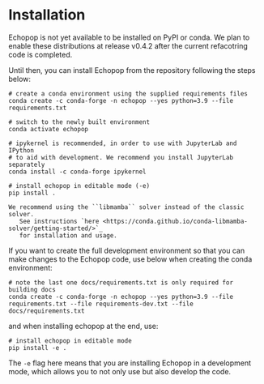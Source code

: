 # Installation

Echopop is not yet available to be installed on PyPI or conda. We plan to enable these distributions at release v0.4.2 after the current refacotring code is completed.

Until then, you can install Echopop from the repository following the steps below:

```shell
# create a conda environment using the supplied requirements files
conda create -c conda-forge -n echopop --yes python=3.9 --file requirements.txt

# switch to the newly built environment
conda activate echopop

# ipykernel is recommended, in order to use with JupyterLab and IPython
# to aid with development. We recommend you install JupyterLab separately
conda install -c conda-forge ipykernel

# install echopop in editable mode (-e)
pip install .
```

```{attention} 
We recommend using the ``libmamba`` solver instead of the classic solver.
   See instructions `here <https://conda.github.io/conda-libmamba-solver/getting-started/>`_
   for installation and usage.
```


If you want to create the full development environment so that you can make changes to the Echopop code, use below when creating the conda environment:
```shell
# note the last one docs/requirements.txt is only required for building docs
conda create -c conda-forge -n echopop --yes python=3.9 --file requirements.txt --file requirements-dev.txt --file docs/requirements.txt
```

and when installing echopop at the end, use:
```shell
# install echopop in editable mode
pip install -e .
```

The `-e` flag here means that you are installing Echopop in a development mode, which allows you to not only use but also develop the code.
